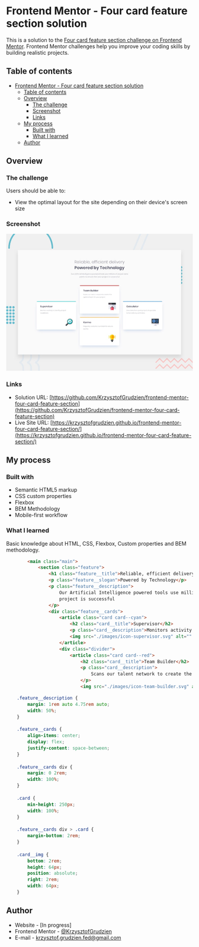# Frontend Mentor - Four card feature section solution

This is a solution to the [Four card feature section challenge on Frontend Mentor](https://www.frontendmentor.io/challenges/four-card-feature-section-weK1eFYK). Frontend Mentor challenges help you improve your coding skills by building realistic projects. 

## Table of contents

- [Frontend Mentor - Four card feature section solution](#frontend-mentor---four-card-feature-section-solution)
  - [Table of contents](#table-of-contents)
  - [Overview](#overview)
    - [The challenge](#the-challenge)
    - [Screenshot](#screenshot)
    - [Links](#links)
  - [My process](#my-process)
    - [Built with](#built-with)
    - [What I learned](#what-i-learned)
  - [Author](#author)


## Overview

### The challenge

Users should be able to:

- View the optimal layout for the site depending on their device's screen size

### Screenshot

![](./screenshot.jpg)
### Links

- Solution URL: [https://github.com/KrzysztofGrudzien/frontend-mentor-four-card-feature-section](https://github.com/KrzysztofGrudzien/frontend-mentor-four-card-feature-section)
- Live Site URL: [https://krzysztofgrudzien.github.io/frontend-mentor-four-card-feature-section/](https://krzysztofgrudzien.github.io/frontend-mentor-four-card-feature-section/)

## My process

### Built with

- Semantic HTML5 markup
- CSS custom properties
- Flexbox
- BEM Methodology
- Mobile-first workflow

### What I learned

Basic knowledge about HTML, CSS, Flexbox, Custom properties and BEM methodology.

```html
        <main class="main">
            <section class="feature">
                <h1 class="feature__title">Reliable, efficient delivery</h1>
                <p class="feature__slogan">Powered by Technology</p>
                <p class="feature__description">
                    Our Artificial Intelligence powered tools use millions of project data points to ensure that your
                    project is successful
                </p>
                <div class="feature__cards">
                    <article class="card card--cyan">
                        <h2 class="card__title">Supervisor</h2>
                        <p class="card__description">Monitors activity to identify project roadblocks</p>
                        <img src="./images/icon-supervisor.svg" alt="" class="card__img" />
                    </article>
                    <div class="divider">
                        <article class="card card--red">
                            <h2 class="card__title">Team Builder</h2>
                            <p class="card__description">
                                Scans our talent network to create the optimal team for your project
                            </p>
                            <img src="./images/icon-team-builder.svg" alt="" class="card__img" />

```
```css
    .feature__description {
        margin: 1rem auto 4.75rem auto;
        width: 50%;
    }

    .feature__cards {
        align-items: center;
        display: flex;
        justify-content: space-between;
    }

    .feature__cards div {
        margin: 0 2rem;
        width: 100%;
    }

    .card {
        min-height: 250px;
        width: 100%;
    }

    .feature__cards div > .card {
        margin-bottom: 2rem;
    }

    .card__img {
        bottom: 2rem;
        height: 64px;
        position: absolute;
        right: 2rem;
        width: 64px;
    }
```
## Author

- Website - [In progress]
- Frontend Mentor - [@KrzysztofGrudzien](https://www.frontendmentor.io/profile/KrzysztofGrudzien)
- E-mail - krzysztof.grudzien.fed@gmail.com

